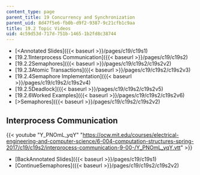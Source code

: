```yaml
---
content_type: page
parent_title: 19 Concurrency and Synchronization
parent_uid: 8d47f5e6-fb0b-d9f2-9387-9c21cfb1c9aa
title: 19.2 Topic Videos
uid: 4c59d53d-717d-751b-1465-1b2fd8c38744
---
```


*   [<Annotated Slides]({{< baseurl >}}/pages/c19/c19s1)
*   [19.2.1Interprocess Communication]({{< baseurl >}}/pages/c19/c19s2)
*   [19.2.2Semaphores]({{< baseurl >}}/pages/c19/c19s2/c19s2v2)
*   [19.2.3Atomic Transactions]({{< baseurl >}}/pages/c19/c19s2/c19s2v3)
*   [19.2.4Semaphore Implementation]({{< baseurl >}}/pages/c19/c19s2/c19s2v4)
*   [19.2.5Deadlock]({{< baseurl >}}/pages/c19/c19s2/c19s2v5)
*   [19.2.6Worked Examples]({{< baseurl >}}/pages/c19/c19s2/c19s2v6)
*   [\>Semaphores]({{< baseurl >}}/pages/c19/c19s2/c19s2v2)

Interprocess Communication
--------------------------

{{< youtube "Y_PNOmL_yqY" "https://ocw.mit.edu/courses/electrical-engineering-and-computer-science/6-004-computation-structures-spring-2017/c19/c19s2/interprocess-communication-9-00-/Y_PNOmL_yqY.vtt" >}}

*   [BackAnnotated Slides]({{< baseurl >}}/pages/c19/c19s1)
*   [ContinueSemaphores]({{< baseurl >}}/pages/c19/c19s2/c19s2v2)